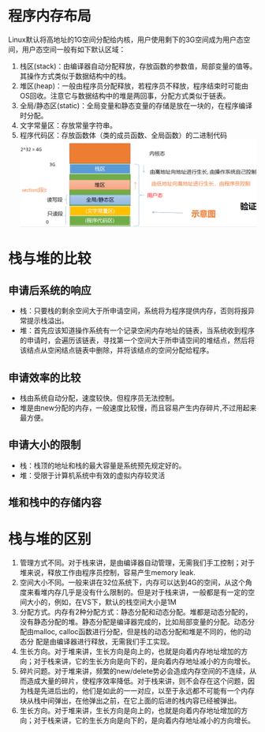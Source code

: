 # 程序内存布局
Linux默认将高地址的1G空间分配给内核，用户使用剩下的3G空间成为用户态空间，用户态空间一般有如下默认区域：
1. 栈区(stack)：由编译器自动分配释放，存放函数的参数值，局部变量的值等。
其操作方式类似于数据结构中的栈。
2. 堆区(heap)：一般由程序员分配释放，若程序员不释放，程序结束时可能由OS回收。注意它与数据结构中的堆是两回事，分配方式类似于链表。
3. 全局/静态区(static)：全局变量和静态变量的存储是放在一块的，在程序编译
时分配。
4. 文字常量区：存放常量字符串。
5. 程序代码区：存放函数体（类的成员函数、全局函数）的二进制代码
![](img/2024-03-01-23-10-34.png)

# 栈与堆的比较
## 申请后系统的响应
* 栈：只要栈的剩余空间大于所申请空间，系统将为程序提供内存，否则将报异常提示栈溢出。
* 堆：首先应该知道操作系统有一个记录空闲内存地址的链表，当系统收到程序
的申请时，会遍历该链表，寻找第一个空间大于所申请空间的堆结点，然后将
该结点从空闲结点链表中删除，并将该结点的空间分配给程序。

## 申请效率的比较
* 栈由系统自动分配，速度较快。但程序员无法控制。
* 堆是由new分配的内存，一般速度比较慢，而且容易产生内存碎片,不过用起来最方便。

## 申请大小的限制
* 栈：栈顶的地址和栈的最大容量是系统预先规定好的。
* 堆：受限于计算机系统中有效的虚拟内存较灵活

## 堆和栈中的存储内容

# 栈与堆的区别
1. 管理方式不同。对于栈来讲，是由编译器自动管理，无需我们手工控制；对于
堆来说，释放工作由程序员控制，容易产生memory leak.
2. 空间大小不同。一般来讲在32位系统下，内存可以达到4G的空间，从这个角度来看堆内存几乎是没有什么限制的。但是对于栈来讲，一般都是有一定的空间大小的，例如，在VS下，默认的栈空间大小是1M
3. 分配方式。内存有2种分配方式：静态分配和动态分配。堆都是动态分配的，没有静态分配的堆。静态分配是编译器完成的，比如局部变量的分配。动态分配由malloc, calloc函数进行分配，但是栈的动态分配和堆是不同的，他的动态分
配是由编译器进行释放，无需我们手工实现。
4. 生长方向。对于堆来讲，生长方向是向上的，也就是向着内存地址增加的方
向；对于栈来讲，它的生长方向是向下的，是向着内存地址减小的方向增长。
5. 碎片问题。对于堆来讲，频繁的new/delete势必会造成内存空间的不连续，从而造成大量的碎片，使程序效率降低。对于栈来讲，则不会存在这个问题，因为栈是先进后出的，他们是如此的一一对应，以至于永远都不可能有一个内存块从栈中间弹出，在他弹出之前，在它上面的后进的栈内容已经被弹出。
6. 生长方向。对于堆来讲，生长方向是向上的，也就是向着内存地址增加的方向；对于栈来讲，它的生长方向是向下的，是向着内存地址减小的方向增长。